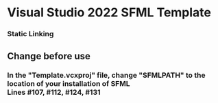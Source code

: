 # Visual Studio 2022 SFML Template
### Static Linking
## Change before use
### In the "Template.vcxproj" file, change "SFMLPATH" to the location of your installation of SFML<br>Lines #107, #112, #124, #131
